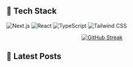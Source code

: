 ## 🚀 Tech Stack

![Next.js](https://img.shields.io/badge/Next.js-000000?style=for-the-badge&logo=next.js&logoColor=white)
![React](https://img.shields.io/badge/React-61DAFB?style=for-the-badge&logo=react&logoColor=black)
![TypeScript](https://img.shields.io/badge/TypeScript-3178C6?style=for-the-badge&logo=typescript&logoColor=white)
![Tailwind CSS](https://img.shields.io/badge/Tailwind_CSS-38B2AC?style=for-the-badge&logo=tailwind-css&logoColor=white)

<div align="center">

[![GitHub Streak](https://github-readme-streak-stats-eight.vercel.app/?user=badger3000&theme=tokyonight)](https://git.io/streak-stats)

</div>

## 📝 Latest Posts

<!-- BLOG-POST-LIST:START -->
[<![CDATA[Vintage Skate Collage]]>](https://www.badger3000.com/articles/vintage-skate-collage)
[<![CDATA[AI will take your developer Job, but  don't use AI to get a developer job]]>](https://www.badger3000.com/articles/ai-will-take-your-developer-job-but-don-t-use-ai-to-get-a-developer-job)
<!-- BLOG-POST-LIST:END -->
